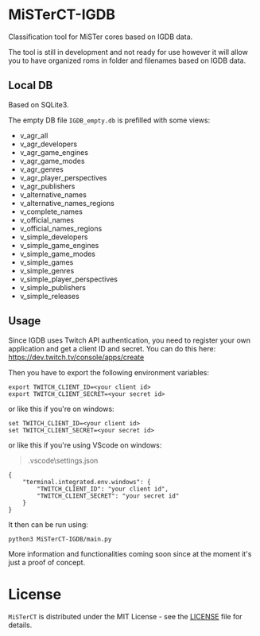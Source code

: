 # MiSTerCT-IGDB

Classification tool for MiSTer cores based on IGDB data.

The tool is still in development and not ready for use however it will allow you to have organized roms in folder and filenames based on IGDB data.

## Local DB

Based on SQLite3.

The empty DB file ``IGDB_empty.db`` is prefilled with some views:

* v_agr_all
* v_agr_developers
* v_agr_game_engines
* v_agr_game_modes
* v_agr_genres
* v_agr_player_perspectives
* v_agr_publishers
* v_alternative_names
* v_alternative_names_regions
* v_complete_names
* v_official_names
* v_official_names_regions
* v_simple_developers
* v_simple_game_engines
* v_simple_game_modes
* v_simple_games
* v_simple_genres
* v_simple_player_perspectives
* v_simple_publishers
* v_simple_releases


## Usage

Since IGDB uses Twitch API authentication, you need to register your own application and get a client ID and secret. You can do this here: https://dev.twitch.tv/console/apps/create

Then you have to export the following environment variables:

```
export TWITCH_CLIENT_ID=<your client id>
export TWITCH_CLIENT_SECRET=<your secret id>
```
or like this if you're on windows:
```
set TWITCH_CLIENT_ID=<your client id>
set TWITCH_CLIENT_SECRET=<your secret id>
```
or like this if you're using VScode on windows:
> .vscode\settings.json
```
{
    "terminal.integrated.env.windows": {
        "TWITCH_CLIENT_ID": "your client id",
        "TWITCH_CLIENT_SECRET": "your secret id"
    }
}
```

It then can be run using:
```
python3 MiSTerCT-IGDB/main.py
```

More information and functionalities coming soon since at the moment it's just a proof of concept.


# License
``MiSTerCT`` is distributed under the MIT License - see the [LICENSE](LICENSE) file for details.